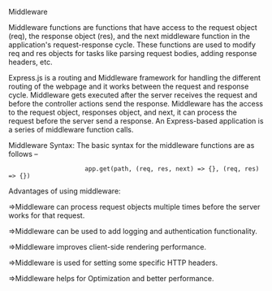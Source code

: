 Middleware

Middleware functions are functions that have access to the request object (req), the response object (res), and the next middleware function in the application's request-response cycle. These functions are used to modify req and res objects for tasks like parsing request bodies, adding response headers, etc.

Express.js is a routing and Middleware framework for handling the different routing of the webpage and it works between the request and response cycle. Middleware gets executed after the server receives the request and before the controller actions send the response. Middleware has the access to the request object, responses object, and next, it can process the request before the server send a response. An Express-based application is a series of middleware function calls.



Middleware Syntax: The basic syntax for the middleware functions are as follows –

                         app.get(path, (req, res, next) => {}, (req, res) => {})
                         



Advantages of using middleware:

   =>Middleware can process request objects multiple times before the server works for that request.
   
   =>Middleware can be used to add logging and authentication functionality.
   
   =>Middleware improves client-side rendering performance.
   
   =>Middleware is used for setting some specific HTTP headers.
   
   =>Middleware helps for Optimization and better performance.
